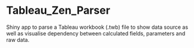# Tableau_Zen_Parser
Shiny app to parse a Tableau workbook (.twb) file to show data source as well as visualise dependency between calculated fields, parameters and raw data.
